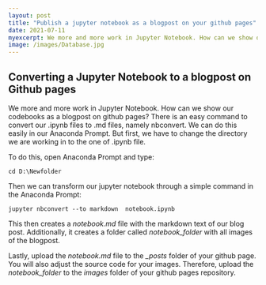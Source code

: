 ```yaml
---
layout: post
title: "Publish a jupyter notebook as a blogpost on your github pages"
date: 2021-07-11
myexcerpt: We more and more work in Jupyter Notebook. How can we show our codebooks as a blogpost on github pages? 
image: /images/Database.jpg
---
```


## Converting a Jupyter Notebook to a blogpost on Github pages

We more and more work in Jupyter Notebook. How can we show our codebooks as a blogpost on github pages? There is an easy command to convert our .ipynb files to .md files, namely nbconvert. We can do this easily in our Anaconda Prompt. But first, we have to change the directory we are working in to the one of .ipynb file. 

To do this, open Anaconda Prompt and type: 

```
cd D:\Newfolder
```

Then we can transform our jupyter notebook through a simple command in the Anaconda Prompt: 

```
jupyter nbconvert --to markdown  notebook.ipynb 
````

This then creates a *notebook.md* file with the markdown text of our blog post. Additionally, it creates a folder called *notebook_folder* with all images of the blogpost. 

Lastly, upload the *notebook.md* file to the *_posts* folder of your github page. You will also adjust the source code for your images. Therefore, upload the *notebook_folder* to the *images* folder of your github pages repository.  
